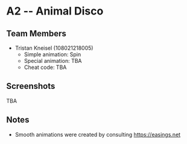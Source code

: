 # A2 -- Animal Disco

## Team Members

* Tristan Kneisel (108021218005)
  * Simple animation: Spin
  * Special animation: TBA
  * Cheat code: TBA
  
## Screenshots

TBA

## Notes

* Smooth animations were created by consulting https://easings.net
